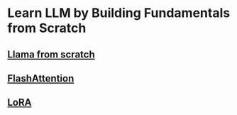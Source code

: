 # Learn LLM by Building Fundamentals from Scratch

## [Llama from scratch](https://blog.briankitano.com/llama-from-scratch/)
## [FlashAttention](https://gordicaleksa.medium.com/eli5-flash-attention-5c44017022ad)
## [LoRA](https://colab.research.google.com/drive/1QG1ONI3PfxCO2Zcs8eiZmsDbWPl4SftZ?usp=sharing)